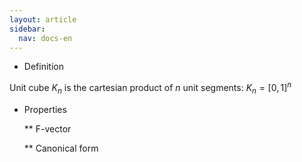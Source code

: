 ```yaml
---
layout: article
sidebar:
  nav: docs-en
---
```


* Definition

Unit cube $K_n$ is the cartesian product of $n$ unit segments: $K_n=[0,1]^n$

* Properties

  ** F-vector

  ** Canonical form
